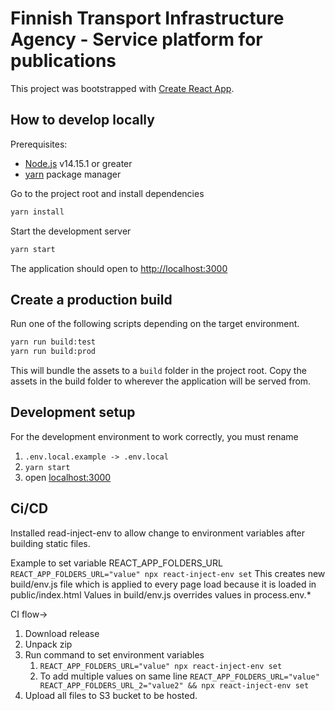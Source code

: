# Finnish Transport Infrastructure Agency - Service platform for publications
This project was bootstrapped with [Create React App](https://github.com/facebook/create-react-app).

## How to develop locally

Prerequisites:
- [Node.js](https://nodejs.org/en/) v14.15.1 or greater
- [yarn](https://yarnpkg.com/) package manager

Go to the project root and install dependencies

```bash
yarn install
```

Start the development server
```bash
yarn start
```

The application should open to [http://localhost:3000](http://localhost:3000)

## Create a production build

Run one of the following scripts depending on the target environment.

```bash
yarn run build:test
yarn run build:prod
```

This will bundle the assets to a `build` folder in the project root. Copy the assets in the build folder to wherever the application will be served from.


## Development setup

For the development environment to work correctly, you must rename
1. `.env.local.example -> .env.local`
2. `yarn start`
3. open [localhost:3000](http://localhost:3000/)

## Ci/CD
Installed read-inject-env to allow change to environment variables after building static files.

Example to set variable REACT_APP_FOLDERS_URL `REACT_APP_FOLDERS_URL="value" npx react-inject-env set`
This creates new build/env.js file which is applied to every page load because it is loaded in public/index.html
Values in build/env.js overrides values in process.env.*

CI flow->
1. Download release
2. Unpack zip
3. Run command to set environment variables
    1. `REACT_APP_FOLDERS_URL="value" npx react-inject-env set`
    2.  To add multiple values on same line `REACT_APP_FOLDERS_URL="value" REACT_APP_FOLDERS_URL_2="value2" && npx react-inject-env set`
4. Upload all files to S3 bucket to be hosted.
